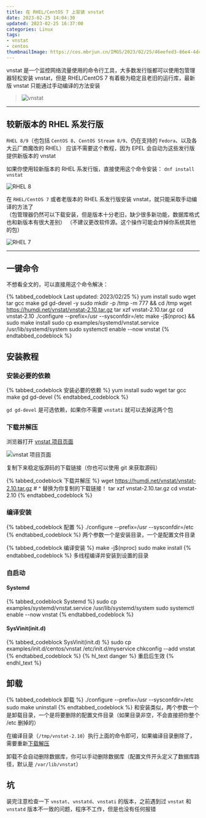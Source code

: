 ```yaml
---
title: 在 RHEL/CentOS 7 上安装 vnstat
date: 2023-02-25 14:04:30
updated: 2023-02-25 16:37:00
categories: Linux
tags:
- vnstat
- centos
thumbnailImage: https://cos.mbrjun.cn/IMGS/2023/02/25/46eefed3-86e4-4dc1-a9bf-75ca5d4a7add.webp
---
```

vnstat 是一个监控网络流量使用的命令行工具，大多数发行版都可以使用包管理器轻松安装 vnstat，但是 RHEL/CentOS 7 有着极为稳定且老旧的运行库，最新版 vnstat 只能通过手动编译的方法安装

<!-- more -->
> ![vnstat](https://cos.mbrjun.cn/IMGS/2023/02/25/20a5b52c-d8c6-479b-8143-c85888cb74b2.webp)
---

## 较新版本的 RHEL 系发行版
``RHEL 8/9``（也包括 ``CentOS 8``、``CentOS Stream 8/9``、仍在支持的 ``Fedora``、以及各大云厂商魔改的 RHEL） 应该不需要这个教程，因为 EPEL 会自动为这些发行版提供新版本的 vnstat  

如果你使用较新版本的 RHEL 系发行版，直接使用这个命令安装： ``dnf install vnstat``  

![RHEL 8](https://cos.mbrjun.cn/IMGS/2023/02/25/8e8346dd-279a-4ad8-a0af-012747fabbeb.png)

在 ``RHEL/CentOS 7`` 或者老版本的 RHEL 系发行版安装 vnstat，就只能采取手动编译的方法了  
（包管理器仍然可以下载安装，但是版本十分老旧，缺少很多新功能，数据库格式也和新版本有很大差别）
（不建议更改软件源。这个操作可能会炸掉你系统其他的包）  

![RHEL 7](https://cos.mbrjun.cn/IMGS/2023/02/25/1c484f23-8a23-4caf-b975-367226c2ab51.png)

---

## 一键命令
不想看全文的，可以直接用这个命令解决：  

{% tabbed_codeblock Last updated: 2023/02/25 %}
    <!-- tab sh -->
        yum install sudo wget tar gcc make gd gd-devel -y
        sudo mkdir -p /tmp -m 777 && cd /tmp
        wget https://humdi.net/vnstat/vnstat-2.10.tar.gz
        tar xzf vnstat-2.10.tar.gz
        cd vnstat-2.10
        ./configure --prefix=/usr --sysconfdir=/etc
        make -j$(nproc) && sudo make install
        sudo cp examples/systemd/vnstat.service /usr/lib/systemd/system
        sudo systemctl enable --now vnstat
    <!-- endtab -->
{% endtabbed_codeblock %} 

## 安装教程
### 安装必要的依赖
{% tabbed_codeblock 安装必要的依赖 %}
    <!-- tab sh -->
        yum install sudo wget tar gcc make gd gd-devel
    <!-- endtab -->
{% endtabbed_codeblock %} 

``gd gd-devel`` 是可选依赖，如果你不需要 ``vnstati`` 就可以去掉这两个包  

### 下载并解压
浏览器打开 [vnstat 项目页面](https://humdi.net/vnstat/)  

![vnstat 项目页面](https://cos.mbrjun.cn/IMGS/2023/02/25/cb829c3b-51b7-4562-907a-3925bf7a12d5.png)

复制下来稳定版源码的下载链接（你也可以使用 git 来获取源码）

{% tabbed_codeblock 下载并解压 %}
    <!-- tab sh -->
        wget https://humdi.net/vnstat/vnstat-2.10.tar.gz
        #    ^ 替换为你复制的下载链接！
        tar xzf vnstat-2.10.tar.gz
        cd vnstat-2.10
    <!-- endtab -->
{% endtabbed_codeblock %} 

### 编译安装
{% tabbed_codeblock 配置 %}
    <!-- tab sh -->
        ./configure --prefix=/usr --sysconfdir=/etc
    <!-- endtab -->
{% endtabbed_codeblock %} 
两个参数一个是安装目录，一个是配置文件目录  

{% tabbed_codeblock 编译安装 %}
    <!-- tab sh -->
        make -j$(nproc)
        sudo make install
    <!-- endtab -->
{% endtabbed_codeblock %} 
多线程编译并安装到设置的目录  

### 自启动
#### Systemd
{% tabbed_codeblock Systemd %}
    <!-- tab sh -->
        sudo cp examples/systemd/vnstat.service /usr/lib/systemd/system
        sudo systemctl enable --now vnstat
    <!-- endtab -->
{% endtabbed_codeblock %} 

#### SysVinit(init.d)
{% tabbed_codeblock SysVinit(init.d) %}
    <!-- tab sh -->
        sudo cp examples/init.d/centos/vnstat /etc/init.d/myservice
        chkconfig --add vnstat
    <!-- endtab -->
{% endtabbed_codeblock %} 
{% hl_text danger %}
重启后生效
{% endhl_text %}

## 卸载
{% tabbed_codeblock 卸载 %}
    <!-- tab sh -->
        ./configure --prefix=/usr --sysconfdir=/etc
        sudo make uninstall
    <!-- endtab -->
{% endtabbed_codeblock %} 
和安装类似，两个参数一个是卸载目录，一个是将要删除的配置文件目录（如果目录非空，不会直接把你整个 /etc 删掉的）

在编译目录（``/tmp/vnstat-2.10``）执行上面的命令即可，如果编译目录删除了，需要重新[下载解压](#下载并解压)  

卸载不会自动删除数据库，你可以手动删除数据库（配置文件开头定义了数据库路径，默认是 ``/var/lib/vnstat``）

## 坑
装完注意检查一下 ``vnstat``、``vnstatd``、``vnstati`` 的版本，之前遇到过 ``vnstat`` 和 ``vnstatd`` 版本不一致的问题，程序不工作，但是也没有任何报错  
